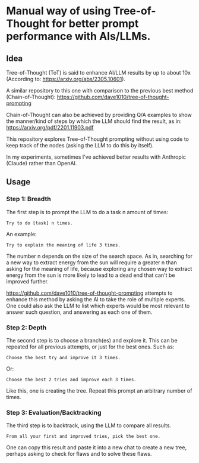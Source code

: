 # Manual way of using Tree-of-Thought for better prompt performance with AIs/LLMs. 

## Idea

Tree-of-Thought (ToT) is said to enhance AI/LLM results by up to about 10x (According to: https://arxiv.org/abs/2305.10601). 

A similar repository to this one with comparison to the previous best method (Chain-of-Thought): https://github.com/dave1010/tree-of-thought-prompting 

Chain-of-Thought can also be achieved by providing Q/A examples to show the manner/kind of steps by which the LLM should find the result, as in: https://arxiv.org/pdf/2201.11903.pdf

This repository explores Tree-of-Thought prompting without using code to keep track of the nodes (asking the LLM to do this by itself).

In my experiments, sometimes I've achieved better results with Anthropic (Claude) rather than OpenAI. 

## Usage

### Step 1: Breadth

The first step is to prompt the LLM to do a task n amount of times:

    Try to do [task] n times.

An example:

    Try to explain the meaning of life 3 times.
    
The number n depends on the size of the search space. As in, searching for a new way to extract energy from the sun will require a greater n than asking for the meaning of life, because exploring any chosen way to extract energy from the sun is more likely to lead to a dead end that can't be improved further. 

https://github.com/dave1010/tree-of-thought-prompting attempts to enhance this method by asking the AI to take the role of multiple experts. One could also ask the LLM to list which experts would be most relevant to answer such question, and answering as each one of them.

### Step 2: Depth

The second step is to choose a branch(es) and explore it. This can be repeated for all previous attempts, or just for the best ones. Such as:

    Choose the best try and improve it 3 times. 
    
Or:

    Choose the best 2 tries and improve each 3 times. 

Like this, one is creating the tree. Repeat this prompt an arbitrary number of times. 

### Step 3: Evaluation/Backtracking

The third step is to backtrack, using the LLM to compare all results. 

    From all your first and improved tries, pick the best one. 
    
One can copy this result and paste it into a new chat to create a new tree, perhaps asking to check for flaws and to solve these flaws. 

[//]: # (If this work has benefited you or you wish to contribute to its advance, please consider donating.)
[//]: # (Add describe steps.)
[//]: # (Add reflection and self-criticism.)
[//]: # (Add divide and unite.)
[//]: # (Add stunts.)
